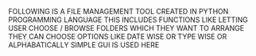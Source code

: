 FOLLOWING IS A FILE MANAGEMENT TOOL CREATED IN PYTHON PROGRAMMING LANGUAGE 
THIS INCLUDES FUNCTIONS LIKE LETTING USER CHOOSE / BROWSE FOLDERS WHICH THEY WANT TO ARRANGE 
THEY CAN CHOOSE OPTIONS LIKE DATE WISE OR TYPE WISE OR ALPHABATICALLY 
SIMPLE GUI IS USED HERE 
